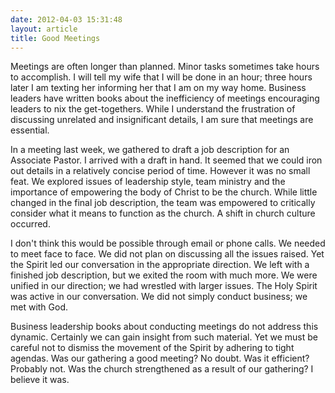 ```yaml
---
date: 2012-04-03 15:31:48
layout: article
title: Good Meetings
---
```


Meetings are often longer than planned. Minor tasks sometimes take hours to accomplish. I will tell my wife that I will be done in an hour; three hours later I am texting her informing her that I am on my way home. Business leaders have written books about the inefficiency of meetings encouraging leaders to nix the get-togethers. While I understand the frustration of discussing unrelated and insignificant details, I am sure that meetings are essential.

In a meeting last week, we gathered to draft a job description for an Associate Pastor. I arrived with a draft in hand. It seemed that we could iron out details in a relatively concise period of time. However it was no small feat. We explored issues of leadership style, team ministry and the importance of empowering the body of Christ to be the church. While little changed in the final job description, the team was empowered to critically consider what it means to function as the church. A shift in church culture occurred.

I don't think this would be possible through email or phone calls. We needed to meet face to face. We did not plan on discussing all the issues raised. Yet the Spirit led our conversation in the appropriate direction. We left with a finished job description, but we exited the room with much more. We were unified in our direction; we had wrestled with larger issues. The Holy Spirit was active in our conversation. We did not simply conduct business; we met with God.

Business leadership books about conducting meetings do not address this dynamic. Certainly we can gain insight from such material. Yet we must be careful not to dismiss the movement of the Spirit by adhering to tight agendas. Was our gathering a good meeting? No doubt. Was it efficient? Probably not. Was the church strengthened as a result of our gathering? I believe it was.
